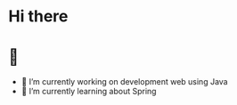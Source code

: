 ### <h1>Hi there<h1> 👋

- 🔭 I’m currently working on development web using Java
- 🌱 I’m currently learning about Spring

<!--
**camillabim/camillabim** is a ✨ _special_ ✨ repository because its `README.md` (this file) appears on your GitHub profile.

Here are some ideas to get you started:


- 👯 I’m looking to collaborate on ...
- 🤔 I’m looking for help with ...
- 💬 Ask me about ...
- 📫 How to reach me: ...
- 😄 Pronouns: ...
- ⚡ Fun fact: ...
-->
 
